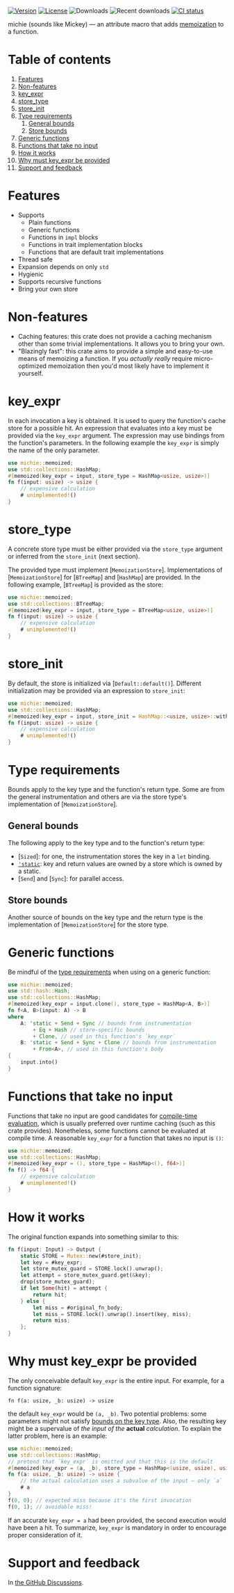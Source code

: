 [![Version](https://img.shields.io/crates/v/michie)][crates.io]
[![License](https://img.shields.io/crates/l/michie)][license]
![Downloads](https://img.shields.io/crates/d/michie)
![Recent downloads](https://img.shields.io/crates/dr/michie)
[![CI status](https://img.shields.io/github/actions/workflow/status/mobusoperandi/michie/ci.yml?branch=master)][ci]

michie (sounds like Mickey) — an attribute macro that adds [memoization] to a function.

<!-- TOC -->
# Table of contents

1. [Features](#features)
1. [Non-features](#non-features)
1. [key_expr](#key_expr)
1. [store_type](#store_type)
1. [store_init](#store_init)
1. [Type requirements](#type-requirements)
    1. [General bounds](#general-bounds)
    1. [Store bounds](#store-bounds)
1. [Generic functions](#generic-functions)
1. [Functions that take no input](#functions-that-take-no-input)
1. [How it works](#how-it-works)
1. [Why must key_expr be provided](#why-must-key_expr-be-provided)
1. [Support and feedback](#support-and-feedback)
<!-- TOC -->

# Features

- Supports
    - Plain functions
    - Generic functions
    - Functions in `impl` blocks
    - Functions in trait implementation blocks
    - Functions that are default trait implementations
- Thread safe
- Expansion depends on only `std`
- Hygienic
- Supports recursive functions
- Bring your own store

# Non-features

- Caching features: this crate does not provide a caching mechanism other than some trivial implementations.
  It allows you to bring your own.
- "Blazingly fast": this crate aims to provide a simple and easy-to-use means of memoizing a function.
  If you *actually really* require micro-optimized memoization then you'd most likely have to implement it yourself.

# key_expr

In each invocation a key is obtained.
It is used to query the function's cache store for a possible hit.
An expression that evaluates into a key must be provided via the `key_expr` argument.
The expression may use bindings from the function's parameters.
In the following example the `key_expr` is simply the name of the only parameter.

```rust
use michie::memoized;
use std::collections::HashMap;
#[memoized(key_expr = input, store_type = HashMap<usize, usize>)]
fn f(input: usize) -> usize {
    // expensive calculation
    # unimplemented!()
}
```

# store_type

A concrete store type must be either provided via the `store_type` argument or inferred from the `store_init` (next section).

The provided type must implement [`MemoizationStore`].
Implementations of [`MemoizationStore`] for [`BTreeMap`] and [`HashMap`] are provided.
In the following example, [`BTreeMap`] is provided as the store:

```rust
use michie::memoized;
use std::collections::BTreeMap;
#[memoized(key_expr = input, store_type = BTreeMap<usize, usize>)]
fn f(input: usize) -> usize {
    // expensive calculation
    # unimplemented!()
}
```

# store_init

By default, the store is initialized via [`Default::default()`].
Different initialization may be provided via an expression to `store_init`:

```rust
use michie::memoized;
use std::collections::HashMap;
#[memoized(key_expr = input, store_init = HashMap::<usize, usize>::with_capacity(500))]
fn f(input: usize) -> usize {
    // expensive calculation
    # unimplemented!()
}
```

# Type requirements

Bounds apply to the key type and the function's return type.
Some are from the general instrumentation and others are via the store type's implementation of [`MemoizationStore`].

## General bounds

The following apply to the key type and to the function's return type:

- [`Sized`]: for one, the instrumentation stores the key in a `let` binding.
- [`'static`]: key and return values are owned by a store which is owned by a static.
- [`Send`] and [`Sync`]: for parallel access.

## Store bounds

Another source of bounds on the key type and the return type is the implementation of [`MemoizationStore`] for the store type.

# Generic functions

Be mindful of the [type requirements](#type-requirements) when using on a generic function:

```rust
use michie::memoized;
use std::hash::Hash;
use std::collections::HashMap;
#[memoized(key_expr = input.clone(), store_type = HashMap<A, B>)]
fn f<A, B>(input: A) -> B
where
    A: 'static + Send + Sync // bounds from instrumentation
        + Eq + Hash // store-specific bounds
        + Clone, // used in this function's `key_expr`
    B: 'static + Send + Sync + Clone // bounds from instrumentation
        + From<A>, // used in this function's body
{
    input.into()
}
```

# Functions that take no input

Functions that take no input are good candidates for [compile-time evaluation],
which is usually preferred over runtime caching (such as this crate provides).
Nonetheless, some functions cannot be evaluated at compile time.
A reasonable `key_expr` for a function that takes no input is `()`:

```rust
use michie::memoized;
use std::collections::HashMap;
#[memoized(key_expr = (), store_type = HashMap<(), f64>)]
fn f() -> f64 {
    // expensive calculation
    # unimplemented!()
}
```

# How it works

The original function expands into something similar to this:

```rust ignore
fn f(input: Input) -> Output {
    static STORE = Mutex::new(#store_init);
    let key = #key_expr;
    let store_mutex_guard = STORE.lock().unwrap();
    let attempt = store_mutex_guard.get(&key);
    drop(store_mutex_guard);
    if let Some(hit) = attempt {
        return hit;
    } else {
        let miss = #original_fn_body;
        let miss = STORE.lock().unwrap().insert(key, miss);
        return miss;
    };
}
```

# Why must key_expr be provided

The only conceivable default `key_expr` is the entire input.
For example, for a function signature:
```text
fn f(a: usize, _b: usize) -> usize
```
the default `key_expr` would be `(a, _b)`.
Two potential problems: some parameters might not satisfy [bounds on the key type](#type-requirements).
Also, the resulting key might be a supervalue of _the input of the_ __actual__ _calculation_.
To explain the latter problem, here is an example:

```rust
use michie::memoized;
use std::collections::HashMap;
// pretend that `key_expr` is omitted and that this is the default
#[memoized(key_expr = (a, _b), store_type = HashMap<(usize, usize), usize>)]
fn f(a: usize, _b: usize) -> usize {
    // the actual calculation uses a subvalue of the input — only `a`
    # a
}
f(0, 0); // expected miss because it's the first invocation
f(0, 1); // avoidable miss!
```

If an accurate `key_expr = a` had been provided, the second execution would have been a hit.
To summarize, `key_expr` is mandatory in order to encourage proper consideration of it.

# Support and feedback

In [the GitHub Discussions].

[`'static`]: https://doc.rust-lang.org/rust-by-example/scope/lifetime/static_lifetime.html#trait-bound
[compile-time evaluation]: https://doc.rust-lang.org/std/keyword.const.html#compile-time-evaluable-functions
[memoization]: https://en.wikipedia.org/wiki/Memoization
[crates.io]: https://crates.io/crates/michie
[ci]: https://github.com/mobusoperandi/michie/actions/workflows/ci.yml
[license]: https://tldrlegal.com/license/mit-license
[the GitHub Discussions]: https://github.com/mobusoperandi/michie/discussions
